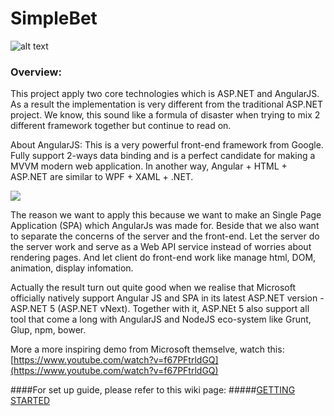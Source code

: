 # SimpleBet
![alt text](http://arcadier.com/wp-content/themes/Arcadier/images/logo.png "Arcadier")

### Overview:
This project apply two core technologies which is ASP.NET and AngularJS. As a result the implementation is very different from the traditional ASP.NET project. We know, this sound like a formula of disaster when trying to mix 2 different framework together but continue to read on.

About AngularJS: This is a very powerful front-end framework from Google. Fully support 2-ways data binding and is a perfect candidate for making a MVVM modern web application. In another way, Angular + HTML + ASP.NET are similar to WPF + XAML + .NET.

![](https://cloud.githubusercontent.com/assets/5309295/7768666/15d696fe-00b0-11e5-9f9d-336c85f4d2c0.png)

The reason we want to apply this because we want to make an Single Page Application (SPA) which AngularJs was made for. Beside that we also want to separate the concerns of the server and the front-end. Let the server do the server work and serve as a Web API service instead of worries about rendering pages. And let client do front-end work like manage html, DOM, animation, display infomation.

Actually the result turn out quite good when we realise that Microsoft officially natively support Angular JS and SPA in its latest ASP.NET version - ASP.NET 5 (ASP.NET vNext). Together with it, ASP.NEt 5 also support all tool that come a long with AngularJS and NodeJS eco-system like Grunt, Glup, npm, bower.

More a more inspiring demo from Microsoft themselve, watch this:
[https://www.youtube.com/watch?v=f67PFtrldGQ](https://www.youtube.com/watch?v=f67PFtrldGQ)


####For set up guide, please refer to this wiki page:
#####[GETTING STARTED](https://github.com/SeanNguyen/gambling/wiki/Getting-Started)

